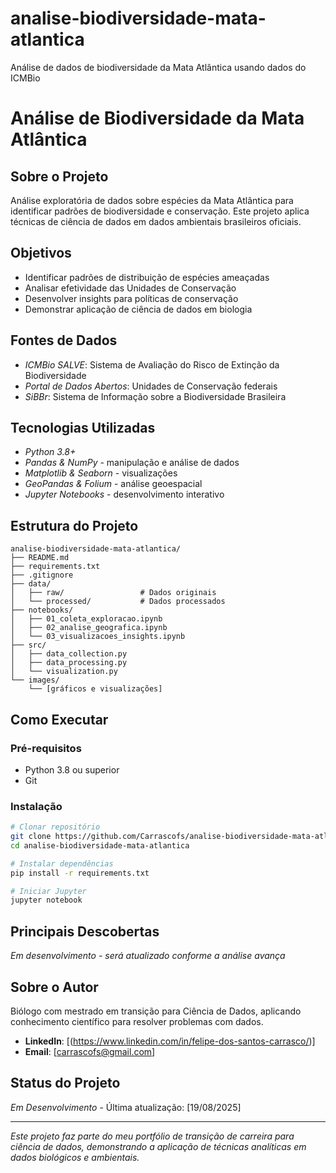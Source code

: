 # analise-biodiversidade-mata-atlantica
Análise de dados de biodiversidade da Mata Atlântica usando dados do ICMBio

# Análise de Biodiversidade da Mata Atlântica

## Sobre o Projeto
Análise exploratória de dados sobre espécies da Mata Atlântica para identificar padrões de biodiversidade e conservação. Este projeto aplica técnicas de ciência de dados em dados ambientais brasileiros oficiais.

## Objetivos
- Identificar padrões de distribuição de espécies ameaçadas
- Analisar efetividade das Unidades de Conservação
- Desenvolver insights para políticas de conservação
- Demonstrar aplicação de ciência de dados em biologia

## Fontes de Dados
- *ICMBio SALVE*: Sistema de Avaliação do Risco de Extinção da Biodiversidade
- *Portal de Dados Abertos*: Unidades de Conservação federais
- *SiBBr*: Sistema de Informação sobre a Biodiversidade Brasileira

## Tecnologias Utilizadas
- *Python 3.8+*
- *Pandas & NumPy* - manipulação e análise de dados
- *Matplotlib & Seaborn* - visualizações
- *GeoPandas & Folium* - análise geoespacial
- *Jupyter Notebooks* - desenvolvimento interativo

## Estrutura do Projeto
```
analise-biodiversidade-mata-atlantica/
├── README.md
├── requirements.txt
├── .gitignore
├── data/
│   ├── raw/                 # Dados originais
│   └── processed/           # Dados processados
├── notebooks/
│   ├── 01_coleta_exploracao.ipynb
│   ├── 02_analise_geografica.ipynb
│   └── 03_visualizacoes_insights.ipynb
├── src/
│   ├── data_collection.py
│   ├── data_processing.py
│   └── visualization.py
└── images/
    └── [gráficos e visualizações]
```

## Como Executar

### Pré-requisitos
- Python 3.8 ou superior
- Git

### Instalação
```bash
# Clonar repositório
git clone https://github.com/Carrascofs/analise-biodiversidade-mata-atlantica.git
cd analise-biodiversidade-mata-atlantica

# Instalar dependências
pip install -r requirements.txt

# Iniciar Jupyter
jupyter notebook
```

## Principais Descobertas
*Em desenvolvimento - será atualizado conforme a análise avança*

## Sobre o Autor
Biólogo com mestrado em transição para Ciência de Dados, aplicando conhecimento científico para resolver problemas com dados.

- **LinkedIn**: [(https://www.linkedin.com/in/felipe-dos-santos-carrasco/)]
- **Email**: [carrascofs@gmail.com]

## Status do Projeto
*Em Desenvolvimento* - Última atualização: [19/08/2025]

---

*Este projeto faz parte do meu portfólio de transição de carreira para ciência de dados, demonstrando a aplicação de técnicas analíticas em dados biológicos e ambientais.*